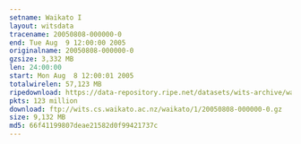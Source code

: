 ```yaml
---
setname: Waikato I
layout: witsdata
tracename: 20050808-000000-0
end: Tue Aug  9 12:00:00 2005
originalname: 20050808-000000-0
gzsize: 3,332 MB
len: 24:00:00
start: Mon Aug  8 12:00:01 2005
totalwirelen: 57,123 MB
ripedownload: https://data-repository.ripe.net/datasets/wits-archive/waikato/1/20050808-000000-0.gz
pkts: 123 million
download: ftp://wits.cs.waikato.ac.nz/waikato/1/20050808-000000-0.gz
size: 9,132 MB
md5: 66f41199807deae21582d0f99421737c
---
```

